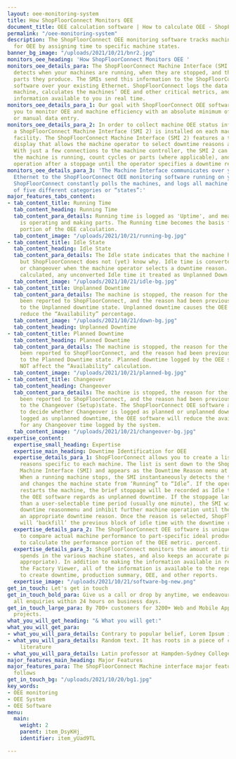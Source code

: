 ```yaml
---
layout: oee-monitoring-system
title: How ShopFloorConnect Monitors OEE
document_title: OEE calculation software | How to calculate OEE - ShopFloorConnect
permalink: "/oee-monitoring-system"
description: The ShopFloorConnect OEE monitoring software tracks machine availability
  for OEE by assigning time to specific machine states.
banner_bg_image: "/uploads/2021/10/21/bnr2.jpg"
monitors_oee_heading: 'How ShopFloorConnect Monitors OEE '
monitors_oee_details_para: The ShopFloorConnect Machine Interface (SMI 2) automatically
  detects when your machines are running, when they are stopped, and the number of
  parts they produce. The SMIs send this information to the ShopFloorConnect OEE monitoring
  software over your existing Ethernet. ShopFloorConnect logs the data from every
  machine, calculates the machines’ OEE and other critical metrics, and makes the
  information available to you in real time.
monitors_oee_details_para_1: Our goal with ShopFloorConnect OEE software is to enable
  you to monitor OEE and machine efficiency with an absolute minimum of operator involvement
  or manual data entry.
monitors_oee_details_para_2: In order to collect machine OEE status information automatically,
  a ShopFloorConnect Machine Interface (SMI 2) is installed on each machine in your
  facility. The ShopFloorConnect Machine Interface (SMI 2) features a touch-screen
  display that allows the machine operator to select downtime reasons and enter data.
  With just a few connections to the machine controller, the SMI 2 can detect when
  the machine is running, count cycles or parts (where applicable), and inhibit machine
  operation after a stoppage until the operator specifies a downtime reason.
monitors_oee_details_para_3: 'The Machine Interface communicates over your existing
  Ethernet to the ShopFloorConnect OEE monitoring software running on your server.
  ShopFloorConnect constantly polls the machines, and logs all machine time into one
  of five different categories or “states”:'
major_features_tabs_content:
- tab_content_title: Running Time
  tab_content_heading: Running Time
  tab_content_para_details: Running time is logged as 'Uptime', and means the machine
    is operating and making parts. The Running time becomes the basis for the Availability
    portion of the OEE calculation.
  tab_content_image: "/uploads/2021/10/21/running-bg.jpg"
- tab_content_title: Idle State
  tab_content_heading: Idle State
  tab_content_para_details: The Idle state indicates that the machine has stopped,
    but ShopFloorConnect does not (yet) know why. Idle time is converted to downtime
    or changeover when the machine operator selects a downtime reason. When OEE is
    calculated, any unconverted Idle time it treated as Unplanned Down.
  tab_content_image: "/uploads/2021/10/21/idle-bg.jpg"
- tab_content_title: Unplanned Downtime
  tab_content_para_details: The machine is stopped, the reason for the stoppage has
    been reported to ShopFloorConnect, and the reason had been previously assigned
    to the Unplanned downtime state. Unplanned downtime causes the OEE software to
    reduce the “Availability” percentage.
  tab_content_image: "/uploads/2021/10/21/down-bg.jpg"
  tab_content_heading: Unplanned Downtime
- tab_content_title: Planned Downtime
  tab_content_heading: Planned Downtime
  tab_content_para_details: The machine is stopped, the reason for the stoppage has
    been reported to ShopFloorConnect, and the reason had been previously assigned
    to the Planned Downtime state. Planned downtime logged by the OEE system DOES
    NOT affect the “Availability” calculation.
  tab_content_image: "/uploads/2021/10/21/planned-bg.jpg"
- tab_content_title: Changeover
  tab_content_heading: Changeover
  tab_content_para_details: The machine is stopped, the reason for the stoppage has
    been reported to ShopFloorConnect, and the reason had been previously assigned
    to the Changeover (Setup)state. The ShopFloorConnect OEE software allows the user
    to decide whether Changeover is logged as planned or unplanned downtime. When
    logged as unplanned downtime, the OEE software will reduce the availability percentage
    for any Changeover time logged by the system.
  tab_content_image: "/uploads/2021/10/21/changeover-bg.jpg"
expertise_content:
  expertise_small_heading: Expertise
  expertise_main_heading: Downtime Identification for OEE
  expertise_details_para_1: ShopFloorConnect allows you to create a list of downtime
    reasons specific to each machine. The list is sent down to the ShopFloorConnect
    Machine Interface (SMI) and appears as the Downtime Reason menu at the machine.
    When a running machine stops, the SMI instantaneously detects the transition,
    and changes the machine state from ‘Running” to “Idle”. If the operator immediately
    restarts the machine, the brief stoppage will be recorded as Idle time, which
    the OEE software regards as unplanned downtime. If the stoppage lasts for longer
    than a user-selectable time period (usually one minute), the SMI will disply the
    downtime reasonmenu and inhibit further machine operation until the operator selects
    an appropriate downtime reason. Once the reason is selected, ShopFloorConnect
    will ‘backfill’ the previous block of idle time with the downtime reason.
  expertise_details_para_2: The ShopFloorConnect OEE software is unique in its ability
    to compare actual machine performance to part-specific ideal production rates
    to calculate the performance portion of the OEE metric. percent.
  expertise_details_para_3: ShopFloorConnect monitors the amount of time each machine
    spends in the various machine states, and also keeps an accurate parts count (where
    appropriate). In addition to making the information available in real time through
    the Factory Viewer, all of the information is available to the reporting interface
    to create downtime, production summary, OEE, and other reports.
  expertise_image: "/uploads/2021/10/21/software-bg-new.png"
get_in_touch: Let's get in touch
get_in_touch_bold_para: Give us a call or drop by anytime, we endeavour to answer
  all enquiries within 24 hours on business days.
get_in_touch_large_para: By 700+ customers for 3200+ Web and Mobile App development
  projects.
what_you_will_get_heading: "& What you will get:"
what_you_will_get_para:
- what_you_will_para_details: Contrary to popular belief, Lorem Ipsum is not simply
- what_you_will_para_details: Random text. It has roots in a piece of classical Latin
    literature
- what_you_will_para_details: Latin professor at Hampden-Sydney College in Virginia
major_features_main_heading: Major Features
major_features_para: The ShopFloorConnect Machine interface major features are as
  follows
get_in_touch_bg: "/uploads/2021/10/20/bg1.jpg"
key_words:
- OEE monitoring
- OEE System
- OEE Software
menu:
  main:
    weight: 2
    parent: item_DsyKHj_
    identifier: item_yUad9TL

---
```

